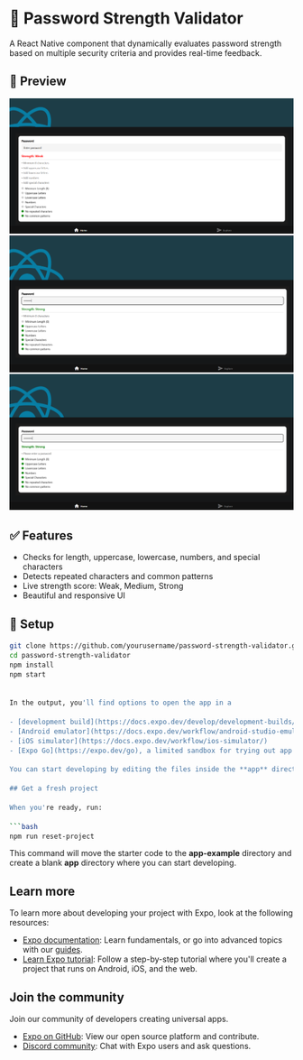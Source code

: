 # 🔐 Password Strength Validator

A React Native component that dynamically evaluates password strength based on multiple security criteria and provides real-time feedback.

## 📱 Preview

![Password UI](./assets/images/Screenshot%202025-04-11%20090750.png)
![Password UI](./assets/images/Screenshot%202025-04-11%20090809.png)
![Password UI](./assets/images/Screenshot%202025-04-11%20090842.png)

## ✅ Features

- Checks for length, uppercase, lowercase, numbers, and special characters
- Detects repeated characters and common patterns
- Live strength score: Weak, Medium, Strong
- Beautiful and responsive UI

## 🚀 Setup

```bash
git clone https://github.com/yourusername/password-strength-validator.git
cd password-strength-validator
npm install
npm start


In the output, you'll find options to open the app in a

- [development build](https://docs.expo.dev/develop/development-builds/introduction/)
- [Android emulator](https://docs.expo.dev/workflow/android-studio-emulator/)
- [iOS simulator](https://docs.expo.dev/workflow/ios-simulator/)
- [Expo Go](https://expo.dev/go), a limited sandbox for trying out app development with Expo

You can start developing by editing the files inside the **app** directory. This project uses [file-based routing](https://docs.expo.dev/router/introduction).

## Get a fresh project

When you're ready, run:

```bash
npm run reset-project
```

This command will move the starter code to the **app-example** directory and create a blank **app** directory where you can start developing.

## Learn more

To learn more about developing your project with Expo, look at the following resources:

- [Expo documentation](https://docs.expo.dev/): Learn fundamentals, or go into advanced topics with our [guides](https://docs.expo.dev/guides).
- [Learn Expo tutorial](https://docs.expo.dev/tutorial/introduction/): Follow a step-by-step tutorial where you'll create a project that runs on Android, iOS, and the web.

## Join the community

Join our community of developers creating universal apps.

- [Expo on GitHub](https://github.com/expo/expo): View our open source platform and contribute.
- [Discord community](https://chat.expo.dev): Chat with Expo users and ask questions.
